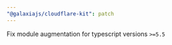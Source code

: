 ```yaml
---
"@galaxiajs/cloudflare-kit": patch
---
```


Fix module augmentation for typescript versions `>=5.5`
